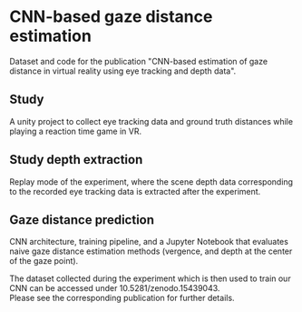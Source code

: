 # CNN-based gaze distance estimation
Dataset and code for the publication "CNN-based estimation of gaze distance in virtual reality using eye tracking and depth data".  

## Study 
A unity project to collect eye tracking data and ground truth distances while playing a reaction time game in VR.  

## Study depth extraction
Replay mode of the experiment, where the scene depth data corresponding to the recorded eye tracking data is extracted after the experiment.  

## Gaze distance prediction
CNN architecture, training pipeline, and a Jupyter Notebook that evaluates naive gaze distance estimation methods (vergence, and depth at the center of the gaze point).  

The dataset collected during the experiment which is then used to train our CNN can be accessed under 10.5281/zenodo.15439043.  
Please see the corresponding publication for further details.
